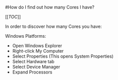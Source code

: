 #How do I find out how many Cores I have?

[[_TOC_]]

In order to discover how many Cores you have:

Windows Platforms:

* Open Windows Explorer
* Right-click My Computer 
* Select Properties (This opens System Properties)
* Select Hardware tab 
* Select Device Manager
* Expand Processors

